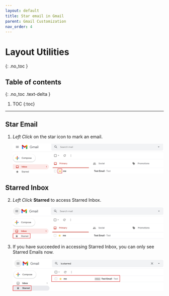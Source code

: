 ```yaml
---
layout: default
title: Star email in Gmail
parent: Gmail Customization
nav_order: 4
---
```


# Layout Utilities
{: .no_toc }

## Table of contents
{: .no_toc .text-delta }

1. TOC
{:toc}

---

## Star Email

1. *Left Click* on the star icon to mark an email.

    <img src = "https://github.com/Joonior-Programmer/Gmail_Docs/blob/master/assets/images/StarEmailInGmail/Star1.png?raw=true">

## Starred Inbox

2. *Left Click* **Starred** to access Starred Inbox.

    <img src = "https://github.com/Joonior-Programmer/Gmail_Docs/blob/master/assets/images/StarEmailInGmail/Star2.png?raw=true">

3. If you have succeeded in accessing Starred Inbox, you can only see Starred Emails now.

    <img src = "https://github.com/Joonior-Programmer/Gmail_Docs/blob/master/assets/images/StarEmailInGmail/Star3.png?raw=true">